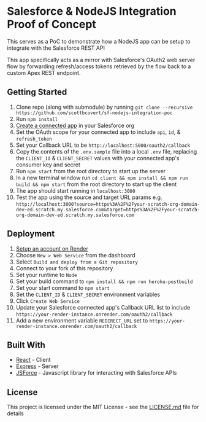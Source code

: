# Salesforce & NodeJS Integration Proof of Concept

This serves as a PoC to demonstrate how a NodeJS app can be setup to integrate with the Salesforce REST API

This app specifically acts as a mirror with Salesforce's OAuth2 web server flow by forwarding refresh/access tokens retrieved by the flow back to a custom Apex REST endpoint.

## Getting Started

1. Clone repo (along with submodule) by running `git clone --recursive https://github.com/scottbcovert/sf-nodejs-integration-poc`
2. Run `npm install`
3. [Create a connected app](https://help.salesforce.com/articleView?id=connected_app_create.htm&type=5) in your Salesforce org
4. Set the OAuth scope for your connected app to include `api`, `id`, & `refresh_token`
5. Set your Callback URL to be `http://localhost:5000/oauth2/callback`
6. Copy the contents of the `.env.sample` file into a local `.env` file, replacing the `CLIENT_ID` & `CLIENT_SECRET` values with your connected app's consumer key and secret
7. Run `npm start` from the root directory to start up the server
8. In a new terminal window run `cd client && npm install && npm run build && npm start` from the root directory to start up the client
9. The app should start running in `localhost:3000`
10. Test the app using the source and target URL params e.g. `http://localhost:3000?source=https%3A%2F%2Fyour-scratch-org-domain-dev-ed.scratch.my.salesforce.com&target=https%3A%2F%2Fyour-scratch-org-domain-dev-ed.scratch.my.salesforce.com`

## Deployment

1. [Setup an account on Render](https://render.com/)
2. Choose `New > Web Service` from the dashboard
3. Select `Build and deploy from a Git repository`
4. Connect to your fork of this repository
5. Set your runtime to `Node`
6. Set your build command to `npm install && npm run heroku-postbuild`
7. Set your start command to `npm start`
8. Set the `CLIENT_ID` & `CLIENT_SECRET` environment variables
9. Click `Create Web Service`
10. Update your Salesforce connected app's Callback URL list to include `https://your-render-instance.onrender.com/oauth2/callback`
11. Add a new environment variable `REDIRECT_URL` set to `https://your-render-instance.onrender.com/oauth2/callback`

## Built With

* [React](https://github.com/facebook/create-react-app#readme) - Client
* [Express](https://expressjs.com/) - Server
* [JSForce](https://jsforce.github.io/) - Javascript library for interacting with Salesforce APIs

## License

This project is licensed under the MIT License - see the [LICENSE.md](LICENSE.md) file for details